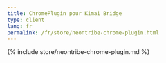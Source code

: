 ```yaml
---
title: ChromePlugin pour Kimai Bridge
type: client
lang: fr
permalink: /fr/store/neontribe-chrome-plugin.html
---
```


{% include store/neontribe-chrome-plugin.md %}

